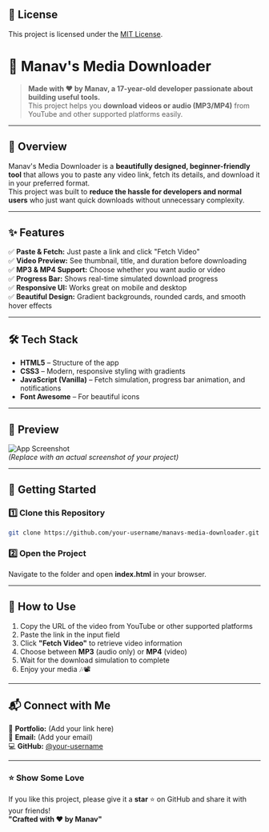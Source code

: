 ## 📜 License

This project is licensed under the [MIT License](LICENSE).



# 🎥 Manav's Media Downloader  

> **Made with ❤️ by Manav, a 17-year-old developer passionate about building useful tools.**  
> This project helps you **download videos or audio (MP3/MP4)** from YouTube and other supported platforms easily.

---

## 🌟 Overview  
Manav's Media Downloader is a **beautifully designed, beginner-friendly tool** that allows you to paste any video link, fetch its details, and download it in your preferred format.  
This project was built to **reduce the hassle for developers and normal users** who just want quick downloads without unnecessary complexity.  

---

## ✨ Features  
✅ **Paste & Fetch:** Just paste a link and click "Fetch Video"  
✅ **Video Preview:** See thumbnail, title, and duration before downloading  
✅ **MP3 & MP4 Support:** Choose whether you want audio or video  
✅ **Progress Bar:** Shows real-time simulated download progress  
✅ **Responsive UI:** Works great on mobile and desktop  
✅ **Beautiful Design:** Gradient backgrounds, rounded cards, and smooth hover effects  

---

## 🛠️ Tech Stack  
- **HTML5** – Structure of the app  
- **CSS3** – Modern, responsive styling with gradients  
- **JavaScript (Vanilla)** – Fetch simulation, progress bar animation, and notifications  
- **Font Awesome** – For beautiful icons  

---

## 📸 Preview  

![App Screenshot](https://via.placeholder.com/900x500?text=Project+Preview)  
*(Replace with an actual screenshot of your project)*

---

## 🚀 Getting Started  

### 1️⃣ Clone this Repository  
```bash
git clone https://github.com/your-username/manavs-media-downloader.git
```

### 2️⃣ Open the Project  
Navigate to the folder and open **index.html** in your browser.  

---

## 📖 How to Use  
1. Copy the URL of the video from YouTube or other supported platforms  
2. Paste the link in the input field  
3. Click **"Fetch Video"** to retrieve video information  
4. Choose between **MP3** (audio only) or **MP4** (video)  
5. Wait for the download simulation to complete  
6. Enjoy your media 🎶📽️  

---

## 📬 Connect with Me  
💼 **Portfolio:** (Add your link here)  
📧 **Email:** (Add your email)  
💻 **GitHub:** [@your-username](https://github.com/your-username)  

---

### ⭐ Show Some Love  
If you like this project, please give it a **star** ⭐ on GitHub and share it with your friends!  
**"Crafted with ❤️ by Manav"**
